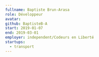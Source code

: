 ```yaml
---
fullname: Baptiste Brun-Arasa
role: Développeur
avatar:
github: BaptisteB-A
start: 2019-01-07
end: 2019-03-01
employer: independent/Codeurs en Liberté
startups:
  - transport
---
```

